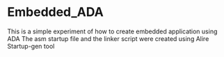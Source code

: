 # Embedded_ADA
This is a simple experiment of how to create embedded application using ADA
The asm startup file and the linker script were created using Alire Startup-gen tool
